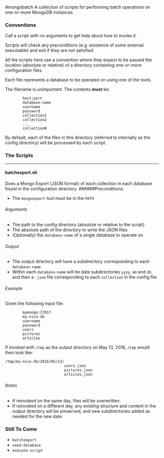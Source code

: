 
#mongobatch
A collection of scripts for performing batch operations on one-or-more MongoDB instances.

### Conventions

Call a script with no arguments to get help about how to invoke it.

Scripts will check any preconditions (e.g. existence of some external executable) and exit if they are not satisfied.

All the scripts here use a convention where they expect to be passed the location (absolute or relative) of a directory containing one-or-more configuration files.

Each file represents a database to be operated on using one of the tools.

The filename is *unimportant*. The contents **must** be:

```
        host:port
        database-name
        username
        password
        collection1
        collection2
        ...
        collectionN     
```

By default, each of the files in this directory (referred to internally as the config directory) will be processed by each script.

### The Scripts
___

#### batchexport.sh
Does a Mongo Export (JSON format) of each collection in each database found in the configuration directory.
######Preconditions:
- The `mongoexport` tool must be in the `PATH`
 
###### Arguments
- The path to the config directory (absolute or relative to the script)
- The absolute path of the directory to write the JSON files
- (Optionally) the `database-name` of a single database to operate on 

###### Output
- The output directory will have a subdirectory corresponding to each `database-name`
- Within each `database-name` will be date subdirectories `yyyy`, `mm` and `dd`, and then a `.json` file corresponding to each `collection` in the config file

###### Example 
Given the following input file:

```
        mymongo:27017
        my-nice-db
        username
        password
        users
        pictures
        articles     
```
If invoked with `/tmp` as the output directory on May 13, 2016, `/tmp` would then look like:

```
/tmp/my-nice-db/2016/05/13/
    			           users.json
                           pictures.json
                           articles.json 
 ```
 
###### Notes
 - If reinvoked on the same day, files will be overwritten.
 - If reinvoked on a different day, any existing structure and content in the output directory will be preserved, and new subdirectories added as needed for the new date.
  

### Still To Come
- `batchimport`
- `seed-database`
- `execute-script`



